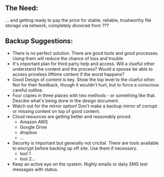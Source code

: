 
## The Need:

 ... and getting ready to pay the price for stable, reliable, trustworthy file storage via network, completely divorced from ???

## Backup Suggestions:

* There is no perfect solution.  There are good tools and good processes.  Using them will reduce the chance of loss and trouble.
* It's important plan for third party help and access.  Will a clueful other understand the content and the process?  Would a spouse be able to access priceless lifttime content if the worst happens?
* Good Design of content is key.  Show the top level to the clueful other.  Not for their feedback, though it wouldn't hurt, but to force a conscious careful outline.
* Four copies in three places with two methods - or something like that.  Descibe what's being done in the design document.
* Watch out for the mirror option!   Don't make a backup mirror of corrupt or missing content on top of good content.
* Cloud resources are getting better and reasonably priced.
   * Amazon AWS
   * Google Drive
   * dropbox
   * ...
* Security is important but generally not cricital.  There are tools available to encrypt before backing up off site.  Use them if necessary.
   * tool 1
   * tool 2...
* Keep an active eye on the system.  Nighly emails or daily SMS text messages with status.
